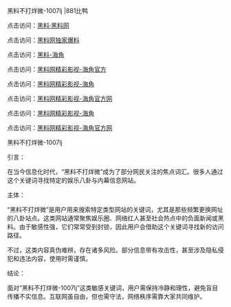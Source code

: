 黑料不打烊微-1007lj |881比鸭

点击访问：<a href="https://heiliaolvzlu3.pages.dev">黑料·黑料网</a>

点击访问：<a href="https://heiliaoyvnrda.pages.dev">黑料网独家爆料</a>

点击访问：<a href="https://heiliao5s28gk.pages.dev">黑料-海角</a>

点击访问：<a href="https://heiliaoryrhyu.pages.dev">黑料网精彩影视-海角官方</a>

点击访问：<a href="https://heiliao9wsbg3.pages.dev">黑料网精彩影视-海角</a>

点击访问：<a href="https://heiliaox6jgh3.pages.dev">黑料网精彩影视-海角官方网</a>

点击访问：<a href="https://heiliaokof3cy.pages.dev">黑料网精彩影视-海角</a>

点击访问：<a href="https://heiliaotlyq53.pages.dev">黑料网精彩影视-海角官方网</a>

黑料不打烊微-1007lj

引言：

在当今信息化时代，“黑料不打烊微”成为了部分网民关注的焦点词汇。很多人通过这个关键词寻找特定的娱乐八卦与内幕信息网站。

主体：

“黑料不打烊微”是用户用来搜索特定类型网站的关键词，尤其是那些频繁更换网址的八卦站点。这类网站通常聚焦娱乐圈、网络红人甚至社会热点中的负面新闻或黑料。由于敏感性强，它们常常受到封锁，因此用户会借助这个关键词寻找新的访问路径。

不过，这类内容真伪难辨，存在诸多风险。部分信息带有攻击性，甚至涉及隐私侵犯和违法内容，使用时需谨慎。

结论：

面对“黑料不打烊微-1007lj”这类敏感关键词，用户需保持冷静和理性，避免盲目传播不实信息。互联网虽自由，但也需守法，网络秩序需靠大家共同维护。


